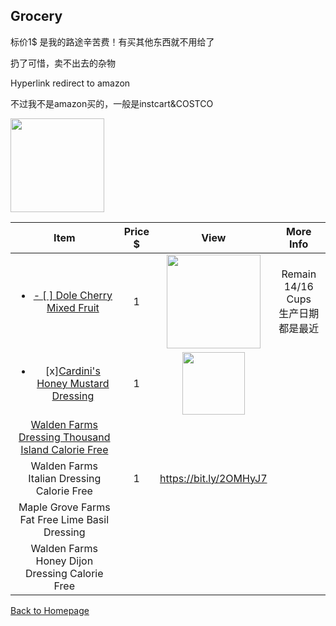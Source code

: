 ## Grocery

标价1$ 是我的路途辛苦费！有买其他东西就不用给了

扔了可惜，卖不出去的杂物

Hyperlink redirect to amazon

不过我不是amazon买的，一般是instcart&COSTCO

<img src="https://ws3.sinaimg.cn/large/006tNbRwly1fud83k5twhj30g40kpmy9.jpg" width="150"/>

|                             Item                             | Price $ |                      View                       |               More Info                |
| :----------------------------------------------------------: | :-----: | :---------------------------------------------: | :------------------------------------: |
| <a href="https://amzn.to/2OMtP55"><ul><li>- [ ] Dole Cherry Mixed Fruit</li></ul></a> |    1    | <img src="https://bit.ly/2MYD6Xj" width="150"/> | Remain 14/16 Cups<br/>生产日期都是最近 |
| <ul><li> [x][Cardini's Honey Mustard Dressing](https://www.instacart.com/store/items/item_18315808 )</li></ul> |    1    | <img src="https://bit.ly/2PkheqX" width="100">  |                                        |
| [Walden Farms Dressing Thousand Island Calorie Free](https://www.instacart.com/store/items/item_33502127) |         |                                                 |                                        |
|          Walden Farms Italian Dressing Calorie Free          |    1    |             https://bit.ly/2OMHyJ7              |                                        |
|        Maple Grove Farms Fat Free Lime Basil Dressing        |         |                                                 |                                        |
|        Walden Farms Honey Dijon Dressing Calorie Free        |         |                                                 |                                        |

[Back to Homepage](https://github.com/radium0729/Personal-Sale/blob/master/README.md)